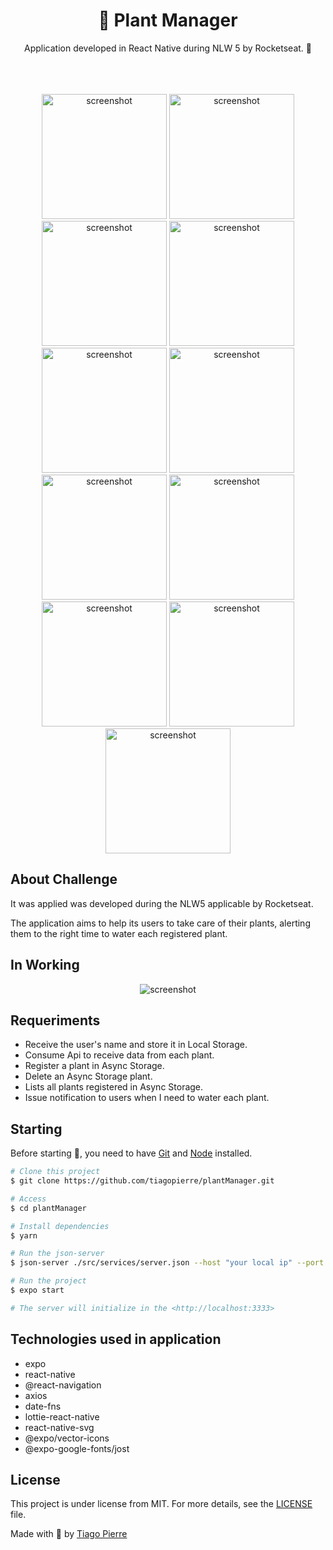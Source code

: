 <h1 align="center">🌱 Plant Manager</h1>
<p align="center">Application developed in React Native during NLW 5 by Rocketseat. 🚀</p>
<br/>
<br/>
<br/>

<div align="center" width="100%">
<img src="https://github.com/tiagopierre/plantManager/blob/main/assetsReadme/1.png" alt="screenshot" width="200px"/>
<img src="https://github.com/tiagopierre/plantManager/blob/main/assetsReadme/2.png" alt="screenshot" width="200px"/>
<img src="https://github.com/tiagopierre/plantManager/blob/main/assetsReadme/3.png" alt="screenshot" width="200px"/>
<img src="https://github.com/tiagopierre/plantManager/blob/main/assetsReadme/4.png" alt="screenshot" width="200px"/>
<img src="https://github.com/tiagopierre/plantManager/blob/main/assetsReadme/5.png" alt="screenshot" width="200px"/>
<img src="https://github.com/tiagopierre/plantManager/blob/main/assetsReadme/6.png" alt="screenshot" width="200px"/>
<img src="https://github.com/tiagopierre/plantManager/blob/main/assetsReadme/7.png" alt="screenshot" width="200px"/>
<img src="https://github.com/tiagopierre/plantManager/blob/main/assetsReadme/8.png" alt="screenshot" width="200px"/>
<img src="https://github.com/tiagopierre/plantManager/blob/main/assetsReadme/9.png" alt="screenshot" width="200px"/>
<img src="https://github.com/tiagopierre/plantManager/blob/main/assetsReadme/10.png" alt="screenshot" width="200px"/>
<img src="https://github.com/tiagopierre/plantManager/blob/main/assetsReadme/11.png" alt="screenshot" width="200px"/>
</div>

<h2>About Challenge</h2>
<p>It was applied was developed during the NLW5 applicable by Rocketseat.</p>
<p>The application aims to help its users to take care of their plants, alerting them to the right time to water each registered plant.</p>


<h2>In Working</h2>
<div align="center" width="100%">
<img src="https://github.com/tiagopierre/plantManager/blob/main/assetsReadme/screen.gif" alt="screenshot"/>
</div>
<h2>Requeriments</h2>

<ul>
  <li> Receive the user's name and store it in Local Storage.</li>
  <li> Consume Api to receive data from each plant.</li>
  <li> Register a plant in Async Storage.</li>
  <li> Delete an Async Storage plant.</li>
  <li> Lists all plants registered in Async Storage.</li>
  <li> Issue notification to users when I need to water each plant.</li>
</ul>

<h2>Starting</h2>

Before starting :checkered_flag:, you need to have [Git](https://git-scm.com) and [Node](https://nodejs.org/en/) installed.

```bash
# Clone this project
$ git clone https://github.com/tiagopierre/plantManager.git

# Access
$ cd plantManager

# Install dependencies
$ yarn

# Run the json-server
$ json-server ./src/services/server.json --host "your local ip" --port 3333

# Run the project
$ expo start

# The server will initialize in the <http://localhost:3333>
```

<h2>Technologies used in application</h2>

<ul>
  <li>expo</li>
  <li>react-native</li>
  <li>@react-navigation</li>
  <li>axios</li>
  <li>date-fns</li>
  <li>lottie-react-native</li>
  <li>react-native-svg</li>
  <li>@expo/vector-icons</li>
   <li>@expo-google-fonts/jost</li>
  
</ul>

## License

This project is under license from MIT. For more details, see the [LICENSE](LICENSE.md) file.


Made with
💜 by <a href="https://github.com/tiagopierre" target="_blank">Tiago Pierre</a>
